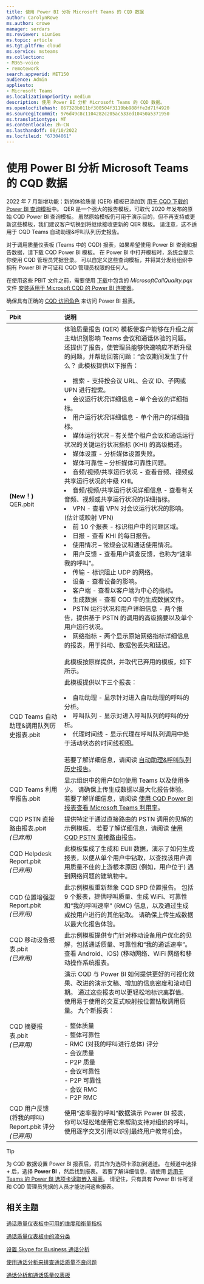 ```yaml
---
title: 使用 Power BI 分析 Microsoft Teams 的 CQD 数据
author: CarolynRowe
ms.author: crowe
manager: serdars
ms.reviewer: siunies
ms.topic: article
ms.tgt.pltfrm: cloud
ms.service: msteams
ms.collection:
- M365-voice
- remotework
search.appverid: MET150
audience: Admin
appliesto:
- Microsoft Teams
ms.localizationpriority: medium
description: 使用 Power BI 分析 Microsoft Teams 的 CQD 数据。
ms.openlocfilehash: 867328b011bf300504f3119bb988ffe2d71f4920
ms.sourcegitcommit: 976d49c8c1104282c205ac533ed10450a5371950
ms.translationtype: MT
ms.contentlocale: zh-CN
ms.lasthandoff: 08/10/2022
ms.locfileid: "67304061"
---
```

# <a name="use-power-bi-to-analyze-cqd-data-for-microsoft-teams"></a>使用 Power BI 分析 Microsoft Teams 的 CQD 数据

2022 年 7 月新增功能：新的体验质量 (QER) 模板已添加到 [用于 CQD 下载的 Power BI 查询模板](https://www.microsoft.com/download/details.aspx?id=102291)中。 QER 是一个强大的报告模板，可取代 2020 年发布的原始 CQD Power BI 查询模板。 虽然原始模板仍可用于演示目的，但不再支持或更新这些模板，我们建议客户切换到将继续接收更新的 QER 模板。 请注意，这不适用于 CQD Teams 自动助理&呼叫队列历史报告。

对于调用质量仪表板 (Teams 中的 CQD) 报表，如果希望使用 Power BI 查询和报告数据，请下载 CQD Power BI 模板。 在 Power BI 中打开模板时，系统会提示你使用 CQD 管理员凭据登录。 可以自定义这些查询模板，并将其分发给组织中拥有 Power BI 许可证和 CQD 管理员权限的任何人。

在使用这些 PBIT 文件之前，需要使用 [下载](https://www.microsoft.com/download/details.aspx?id=102291)中包含的 *MicrosoftCallQuality.pqx* 文件 [安装适用于 Microsoft CQD 的 Power BI 连接器](CQD-Power-BI-connector.md)。 

确保具有正确的 [CQD 访问角色](turning-on-and-using-call-quality-dashboard.md#assign-admin-roles-for-access-to-cqd) 来访问 Power BI 报表。 

|Pbit |说明 |
|:----------|:---------|
|<strong> (New！) </strong> QER.pbit     |  体验质量报告 (QER) 模板使客户能够在升级之前主动识别影响 Teams 会议和通话体验的问题。 还提供了报告，使管理员能够快速响应不断升级的问题，并帮助回答问题：“会议期间发生了什么？  此模板提供以下报告：</p><li>搜索 - 支持按会议 URL、会议 ID、子网或 UPN 进行搜索。</li><li>会议运行状况详细信息 – 单个会议的详细指标。</li><li>用户运行状况详细信息 - 单个用户的详细指标。</li><li>媒体运行状况 – 有关整个租户会议和通话运行状况的关键运行状况指标 (KHI) 的高级概述。</li><li>媒体设置 - 分析媒体设置失败。</li><li>媒体可靠性 – 分析媒体可靠性问题。</li><li>音频/视频/共享运行状况 - 查看音频、视频或共享运行状况的中级 KHI。</li><li>音频/视频/共享运行状况详细信息 - 查看有关音频、视频或共享运行状况的详细指标。</li><li>VPN - 查看 VPN 对会议运行状况的影响。  (估计或映射 VPN) </li><li>前 10 个报表 - 标识租户中的问题区域。</li><li>日报 - 查看 KHI 的每日报告。</li><li>使用情况 – 常规会议和通话使用情况。</li><li>用户反馈 - 查看用户调查反馈，也称为“速率我的呼叫”。</li><li>传输 - 标识阻止 UDP 的网络。</li><li>设备 - 查看设备的影响。</li><li>客户端 - 查看以客户端为中心的指标。</li><li>生成数据 - 查看 CQD 中的生成数据文件。</li><li>PSTN 运行状况和用户详细信息 - 两个报告，提供基于 PSTN 的调用的高级摘要以及单个用户运行状况。</li><li>网络指标 - 两个显示原始网络指标详细信息的报表，用于抖动、数据包丢失和延迟。</li> <br/> 此模板按原样提供，并取代已弃用的模板，如下所示。|
|CQD Teams 自动助理&调用队列历史报表.pbit     |  此模板提供以下三个报表：</p><li>自动助理 - 显示针对进入自动助理的呼叫的分析。</li><li>呼叫队列 - 显示对进入呼叫队列的呼叫的分析。</li><li>代理时间线 - 显示代理在呼叫队列调用中处于活动状态的时间线视图。</li><br>若要了解详细信息，请阅读 [自动助理&呼叫队列历史报告](aa-cq-cqd-historical-reports.md)。 |
|CQD Teams 利用率报告.pbit     | 显示组织中的用户如何使用 Teams 以及使用多少。 请确保上传生成数据以最大化报告体验。 若要了解详细信息，请阅读 [使用 CQD Power BI 报表查看 Microsoft Teams 利用率](CQD-teams-utilization-report.md)。 |
|CQD PSTN 直接路由报表.pbit <br/> *(已弃用)*    | 提供特定于通过直接路由的 PSTN 调用的见解的示例模板。 若要了解详细信息，请阅读 [使用 CQD PSTN 直接路由报告](CQD-PSTN-report.md)。 |
|CQD Helpdesk Report.pbit <br/> *(已弃用)*     |此模板集成了生成和 EUII 数据，演示了如何生成报表，以便从单个用户中钻取，以查找该用户调用质量不佳的上游根本原因 (例如，用户位于) 遇到网络问题的建筑物中。 |
|CQD 位置增强型 Report.pbit <br/> *(已弃用)*     | 此示例模板重新想象 CQD SPD 位置报告。 包括 9 个报表，提供呼叫质量、生成 WiFi、可靠性和“我的呼叫速率” (RMC) 信息，以及通过生成或按用户进行的其他钻取。 请确保上传生成数据以最大化报告体验。 |
|CQD 移动设备报表.pbit <br/> *(已弃用)*     | 此示例模板提供专门针对移动设备用户优化的见解，包括通话质量、可靠性和“我的通话速率”。 查看 Android、iOS)  (移动网络、WiFi 网络和移动操作系统报表。 |
|CQD 摘要报表.pbit <br/> *(已弃用)*    | 演示 CQD 与 Power BI 如何提供更好的可视化效果、改进的演示文稿、增加的信息密度和滚动日期。 通过这些报表可以更轻松地标识离群值。 使用易于使用的交互式映射按位置钻取调用质量。 九个新报表：</p>- 整体质量<br>- 整体可靠性<br>- RMC (对我的呼叫进行总体) 评分<br>- 会议质量<br>- P2P 质量<br>- 会议可靠性<br>- P2P 可靠性<br>- 会议 RMC<br>- P2P RMC         |
|CQD 用户反馈 (将我的呼叫) Report.pbit 评分 <br/> *(已弃用)*    | 使用“速率我的呼叫”数据演示 Power BI 报表，你可以轻松地使用它来帮助支持对组织的呼叫。 使用逐字交叉引用以识别最终用户教育机会。 |

> [!TIP]
> 为 CQD 数据设置 Power BI 报表后，将其作为选项卡添加到通道。 在频道中选择 **+** 后，选择 **Power BI** ，然后找到报表。 若要了解详细信息，请使用 [适用于 Teams 的 Power BI 选项卡读取嵌入报表](/power-bi/service-embed-report-microsoft-teams)。 请记住，只有具有 Power BI 许可证和 CQD 管理员凭据的人员才能访问这些报表。

## <a name="related-topics"></a>相关主题

[通话质量仪表板中可用的维度和衡量指标](dimensions-and-measures-available-in-call-quality-dashboard.md)

[通话质量仪表板中的流分类](stream-classification-in-call-quality-dashboard.md)

[设置 Skype for Business 通话分析](set-up-call-analytics.md)

[使用通话分析来排查通话质量不良问题](use-call-analytics-to-troubleshoot-poor-call-quality.md)

[通话分析和通话质量仪表板](./monitor-call-quality-qos.md)
